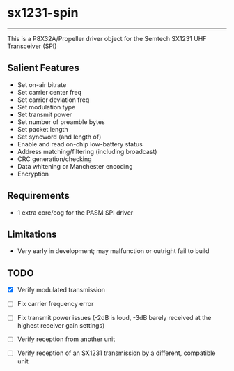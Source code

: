 # sx1231-spin 
-------------

This is a P8X32A/Propeller driver object for the Semtech SX1231 UHF Transceiver (SPI)

## Salient Features

* Set on-air bitrate
* Set carrier center freq
* Set carrier deviation freq
* Set modulation type
* Set transmit power
* Set number of preamble bytes
* Set packet length
* Set syncword (and length of)
* Enable and read on-chip low-battery status
* Address matching/filtering (including broadcast)
* CRC generation/checking
* Data whitening or Manchester encoding
* Encryption

## Requirements

* 1 extra core/cog for the PASM SPI driver

## Limitations

* Very early in development; may malfunction or outright fail to build

## TODO

- [x] Verify modulated transmission
- [ ] Fix carrier frequency error
- [ ] Fix transmit power issues (-2dB is loud, -3dB barely received at the highest receiver gain settings)
- [ ] Verify reception from another unit
- [ ] Verify reception of an SX1231 transmission by a different, compatible unit

